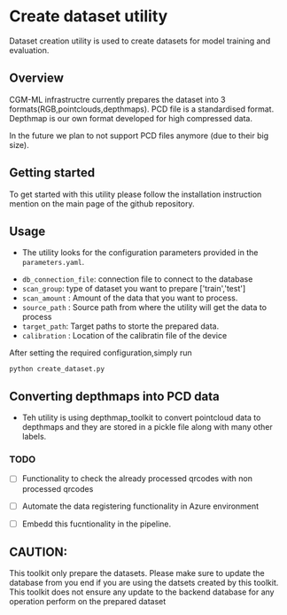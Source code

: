 # Create dataset utility

Dataset creation utility is used to create datasets for model training and evaluation.

## Overview

CGM-ML infrastructre currently prepares the dataset into 3 formats(RGB,pointclouds,depthmaps). PCD file is a standardised format. Depthmap is our own format developed for high compressed data.

In the future we plan to not support PCD files anymore (due to their big size).

## Getting started

To get started with this utility please follow the installation instruction mention on the main page of the github repository.

## Usage

* The utility  looks for the configuration parameters provided in the `parameters.yaml`.
- `db_connection_file`: connection file to connect to the database 
- `scan_group`: type of dataset you want to prepare ['train','test']
- `scan_amount` : Amount of the data that you want to process.
- `source_path` : Source path from where the utility will get the data to process
- `target_path`: Target paths to storte the prepared data.
- `calibration` : Location of the calibratin file of the device

After setting the required configuration,simply run 

```
python create_dataset.py
```

## Converting depthmaps into PCD data

* Teh utility is using depthmap_toolkit to convert pointcloud data to depthmaps and they are stored in a pickle file along with many other labels.

### TODO

- [ ] Functionality to check the already processed qrcodes with non processed qrcodes  
- [ ] Automate the data registering functionality in Azure environment
- [ ] Embedd this fucntionality in the pipeline.


## CAUTION:

This toolkit only prepare the datasets. Please make sure to update the database from you end if you are using the datsets created by this toolkit. This toolkit does not ensure any update to the backend database for any operation perform on the prepared dataset 

